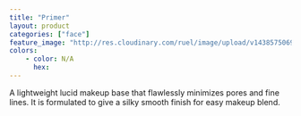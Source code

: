 ```yaml
---
title: "Primer"
layout: product
categories: ["face"]
feature_image: "http://res.cloudinary.com/ruel/image/upload/v1438575069/fs/Primer_P1016117.jpg"
colors:
    - color: N/A
      hex: 
---
```

A lightweight lucid makeup base that flawlessly minimizes pores and fine lines. It is formulated to give a silky smooth finish for easy makeup blend.
